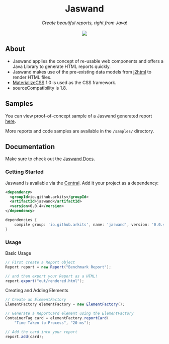 <h1 align="center">Jaswand</h1>
<div align="center">
<em>Create beautiful reports, right from Java!</em> <br> <br>
<img src="https://github.com/arkits/jaswand/workflows/Java%20CI/badge.svg"></img>
</div>

## About

- Jaswand applies the concept of re-usable web components and offers a Java Library to generate HTML reports quickly. 
- Jaswand makes use of the pre-existing data models from [j2html](https://github.com/tipsy/j2html) to render HTML files.
- [MaterializeCSS](https://github.com/Dogfalo/materialize) 1.0 is used as the CSS framework. 
- sourceCompatibility is 1.8. 
  
## Samples

You can view proof-of-concept sample of a Jaswand generated report [here](https://arkits.github.io/jaswand/samples/showcase.html).  

More reports and code samples are available in the `/samples/` directory.

## Documentation

Make sure to check out the [Jaswand Docs](https://arkits.github.io/jaswand/).

### Getting Started

Jaswand is available via the [Central](https://mvnrepository.com/artifact/io.github.arkits/jaswand). Add it your project as a dependency:

```xml
<dependency>
  <groupId>io.github.arkits</groupId>
  <artifactId>jaswand</artifactId>
  <version>0.0.4</version>
</dependency>
```
```groovy
dependencies {
    compile group: 'io.github.arkits', name: 'jaswand', version: '0.0.4'
}

```

### Usage

Basic Usage

```java
// First create a Report object
Report report = new Report("Benchmark Report");

// and then export your Report as a HTML!
report.export("out/rendered.html");
```

Creating and Adding Elements

```java
// Create an ElementFactory
ElementFactory elementFactory = new ElementFactory();

// Generate a ReportCard element using the ElementFactory
ContainerTag card = elementFactory.reportCard(
    "Time Taken to Process", "20 ms");

// Add the card into your report
report.add(card);

```
